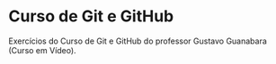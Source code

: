 # Curso de Git e GitHub

Exercícios do Curso de Git e GitHub do professor Gustavo Guanabara (Curso em Vídeo).
